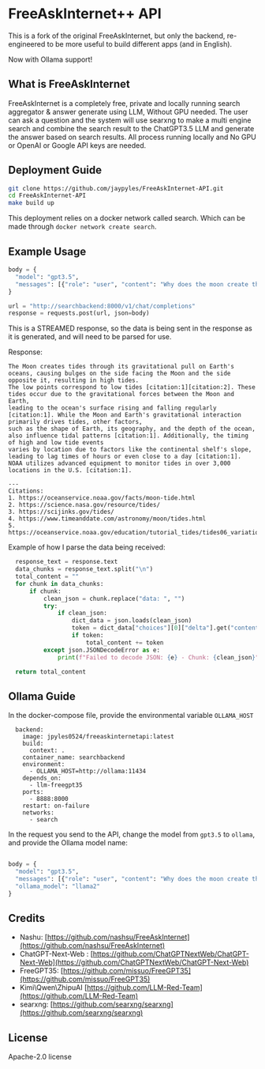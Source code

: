 # FreeAskInternet++ API

This is a fork of the original FreeAskInternet, but only the backend, re-engineered to be more useful to build different apps (and in English).

Now with Ollama support!

## What is FreeAskInternet

FreeAskInternet is a completely free, private and locally running search aggregator & answer generate using LLM, Without GPU needed. The user can ask a question and the system will use searxng to make a multi engine search and combine the search result to the ChatGPT3.5 LLM and generate the answer based on search results. All process running locally and No GPU or OpenAI or Google API keys are needed.

## Deployment Guide

```bash
git clone https://github.com/jaypyles/FreeAskInternet-API.git
cd FreeAskInternet-API
make build up
```

This deployment relies on a docker network called search. Which can be made through `docker network create search`.

## Example Usage

```python
body = {
  "model": "gpt3.5",
  "messages": [{"role": "user", "content": "Why does the moon create the tides"}],
}

url = "http://searchbackend:8000/v1/chat/completions"
response = requests.post(url, json=body)
```

This is a STREAMED response, so the data is being sent in the response as it is generated, and will need to be parsed for use.

Response:

```
The Moon creates tides through its gravitational pull on Earth's oceans, causing bulges on the side facing the Moon and the side opposite it, resulting in high tides.
The low points correspond to low tides [citation:1][citation:2]. These tides occur due to the gravitational forces between the Moon and Earth,
leading to the ocean's surface rising and falling regularly [citation:1]. While the Moon and Earth's gravitational interaction primarily drives tides, other factors,
such as the shape of Earth, its geography, and the depth of the ocean, also influence tidal patterns [citation:1]. Additionally, the timing of high and low tide events
varies by location due to factors like the continental shelf's slope, leading to lag times of hours or even close to a day [citation:1].
NOAA utilizes advanced equipment to monitor tides in over 3,000 locations in the U.S. [citation:1].

---
Citations:
1. https://oceanservice.noaa.gov/facts/moon-tide.html
2. https://science.nasa.gov/resource/tides/
3. https://scijinks.gov/tides/
4. https://www.timeanddate.com/astronomy/moon/tides.html
5. https://oceanservice.noaa.gov/education/tutorial_tides/tides06_variations.html
```

Example of how I parse the data being received:

```python
  response_text = response.text
  data_chunks = response_text.split("\n")
  total_content = ""
  for chunk in data_chunks:
      if chunk:
          clean_json = chunk.replace("data: ", "")
          try:
              if clean_json:
                  dict_data = json.loads(clean_json)
                  token = dict_data["choices"][0]["delta"].get("content", "")
                  if token:
                      total_content += token
          except json.JSONDecodeError as e:
              print(f"Failed to decode JSON: {e} - Chunk: {clean_json}")

  return total_content
```

## Ollama Guide

In the docker-compose file, provide the environmental variable `OLLAMA_HOST`

```
  backend:
    image: jpyles0524/freeaskinternetapi:latest
    build:
      context: .
    container_name: searchbackend
    environment:
      - OLLAMA_HOST=http://ollama:11434
    depends_on:
      - llm-freegpt35
    ports:
      - 8888:8000
    restart: on-failure
    networks:
      - search
```

In the request you send to the API, change the model from `gpt3.5` to `ollama`, and provide the Ollama model name:

```python

body = {
  "model": "gpt3.5",
  "messages": [{"role": "user", "content": "Why does the moon create the tides"}],
  "ollama_model": "llama2"
}

```

## Credits

- Nashu: [https://github.com/nashsu/FreeAskInternet](https://github.com/nashsu/FreeAskInternet)
- ChatGPT-Next-Web : [https://github.com/ChatGPTNextWeb/ChatGPT-Next-Web](https://github.com/ChatGPTNextWeb/ChatGPT-Next-Web)
- FreeGPT35: [https://github.com/missuo/FreeGPT35](https://github.com/missuo/FreeGPT35)
- Kimi\Qwen\ZhipuAI [https://github.com/LLM-Red-Team](https://github.com/LLM-Red-Team)
- searxng: [https://github.com/searxng/searxng](https://github.com/searxng/searxng)

## License

Apache-2.0 license

